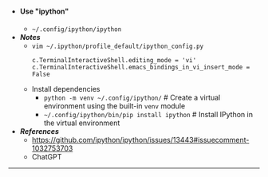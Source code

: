 - #### Use "ipython"
    - `~/.config/ipython/ipython`
- ***Notes***
    - `vim ~/.ipython/profile_default/ipython_config.py`
      ```
      c.TerminalInteractiveShell.editing_mode = 'vi'
      c.TerminalInteractiveShell.emacs_bindings_in_vi_insert_mode = False
      ```
    - Install dependencies
        - `python -m venv ~/.config/ipython/` # Create a virtual environment using the built-in `venv` module
        - `~/.config/ipython/bin/pip install ipython` # Install IPython in the virtual environment
- ***References***
    - https://github.com/ipython/ipython/issues/13443#issuecomment-1032753703
    - ChatGPT
- ---
